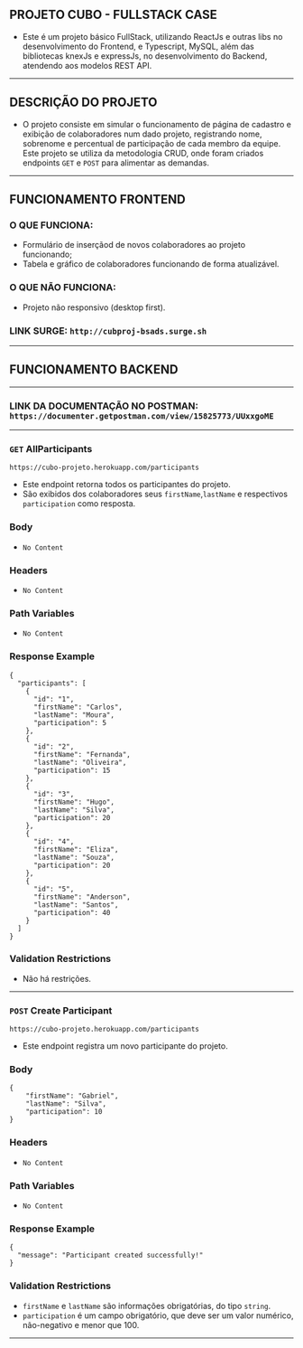 ## PROJETO CUBO - FULLSTACK CASE

- Este é um projeto básico FullStack, utilizando ReactJs e outras libs no desenvolvimento do Frontend, e Typescript, MySQL, além das bibliotecas knexJs e expressJs, no desenvolvimento do Backend, atendendo aos modelos REST API.

---
## DESCRIÇÃO DO PROJETO

- O projeto consiste em simular o funcionamento de página de cadastro e exibição de colaboradores num dado projeto, registrando nome, sobrenome e percentual de participação de cada membro da equipe. Este projeto se utiliza da metodologia CRUD, onde foram criados endpoints `GET` e `POST` para alimentar as demandas.

---
## FUNCIONAMENTO FRONTEND

### O QUE FUNCIONA:
- Formulário de inserçãod de novos colaboradores ao projeto funcionando;
- Tabela e gráfico de colaboradores funcionando de forma atualizável.

### O QUE NÃO FUNCIONA:
- Projeto não responsivo (desktop first).

### LINK SURGE: `http://cubproj-bsads.surge.sh`

---
## FUNCIONAMENTO BACKEND

---
### LINK DA DOCUMENTAÇÃO NO POSTMAN: `https://documenter.getpostman.com/view/15825773/UUxxgoME`

---
### `GET` AllParticipants

`https://cubo-projeto.herokuapp.com/participants`

- Este endpoint retorna todos os participantes do projeto.
- São exibidos dos colaboradores seus `firstName`,`lastName` e respectivos `participation` como resposta.

### Body
- `No Content`

### Headers
- `No Content`

### Path Variables
- `No Content`

### Response Example
```
{
  "participants": [
    {
      "id": "1",
      "firstName": "Carlos",
      "lastName": "Moura",
      "participation": 5
    },
    {
      "id": "2",
      "firstName": "Fernanda",
      "lastName": "Oliveira",
      "participation": 15
    },
    {
      "id": "3",
      "firstName": "Hugo",
      "lastName": "Silva",
      "participation": 20
    },
    {
      "id": "4",
      "firstName": "Eliza",
      "lastName": "Souza",
      "participation": 20
    },
    {
      "id": "5",
      "firstName": "Anderson",
      "lastName": "Santos",
      "participation": 40
    }
  ]
}
```
### Validation Restrictions
- Não há restrições.

---
### `POST` Create Participant

`https://cubo-projeto.herokuapp.com/participants`

- Este endpoint registra um novo participante do projeto.

### Body
```
{
    "firstName": "Gabriel",
    "lastName": "Silva",
    "participation": 10
}
```

### Headers
- `No Content`

### Path Variables
- `No Content`

### Response Example
```
{
  "message": "Participant created successfully!"
}
```
### Validation Restrictions
- `firstName` e `lastName` são informações obrigatórias, do tipo `string`.
- `participation` é um campo obrigatório, que deve ser um valor numérico, não-negativo e menor que 100.

---